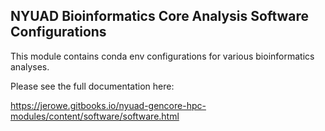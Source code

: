 ## NYUAD Bioinformatics Core Analysis Software Configurations

This module contains conda env configurations for various bioinformatics analyses.

Please see the full documentation here:

https://jerowe.gitbooks.io/nyuad-gencore-hpc-modules/content/software/software.html


